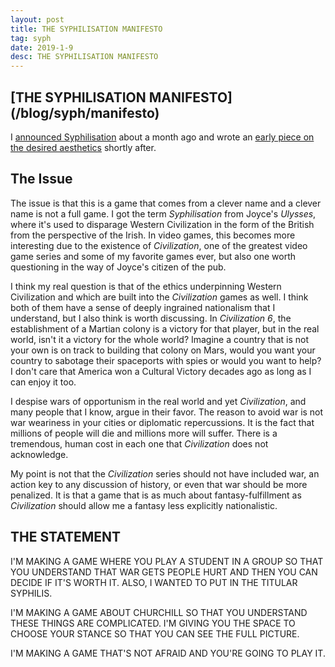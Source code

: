 ```yaml
---
layout: post
title: THE SYPHILISATION MANIFESTO
tag: syph
date: 2019-1-9
desc: THE SYPHILISATION MANIFESTO
---
```

<h2>[THE SYPHILISATION MANIFESTO](/blog/syph/manifesto)</h2>

I [announced Syphilisation](/blog/syph/announce) about a month ago and wrote an [early piece on the desired aesthetics](/blog/syph/earlyAesthetics) shortly after.

## The Issue

The issue is that this is a game that comes from a clever name and a clever name is not a full game. I got the term *Syphilisation* from Joyce's *Ulysses*, where it's used to disparage Western Civilization in the form of the British from the perspective of the Irish. In video games, this becomes more interesting due to the existence of *Civilization*, one of the greatest video game series and some of my favorite games ever, but also one worth questioning in the way of Joyce's citizen of the pub.


I think my real question is that of the ethics underpinning Western Civilization and which are built into the *Civilization* games as well. I think both of them have a sense of deeply ingrained nationalism that I understand, but I also think is worth discussing. In *Civilization 6*, the establishment of a Martian colony is a victory for that player, but in the real world, isn't it a victory for the whole world? Imagine a country that is not your own is on track to building that colony on Mars, would you want your country to sabotage their spaceports with spies or would you want to help? I don't care that America won a Cultural Victory decades ago as long as I can enjoy it too.


I despise wars of opportunism in the real world and yet *Civilization*, and many people that I know, argue in their favor. The reason to avoid war is not war weariness in your cities or diplomatic repercussions. It is the fact that millions of people will die and millions more will suffer. There is a tremendous, human cost in each one that *Civilization* does not acknowledge.


My point is not that the *Civilization* series should not have included war, an action key to any discussion of history, or even that war should be more penalized. It is that a game that is as much about fantasy-fulfillment as *Civilization* should allow me a fantasy less explicitly nationalistic.

## THE STATEMENT

I'M MAKING A GAME WHERE YOU PLAY A STUDENT IN A GROUP SO THAT YOU UNDERSTAND THAT WAR GETS PEOPLE HURT AND THEN YOU CAN DECIDE IF IT'S WORTH IT. ALSO, I WANTED TO PUT IN THE TITULAR SYPHILIS.


I'M MAKING A GAME ABOUT CHURCHILL SO THAT YOU UNDERSTAND THESE THINGS ARE COMPLICATED. I'M GIVING YOU THE SPACE TO CHOOSE YOUR STANCE SO THAT YOU CAN SEE THE FULL PICTURE.


I'M MAKING A GAME THAT'S NOT AFRAID AND YOU'RE GOING TO PLAY IT.

